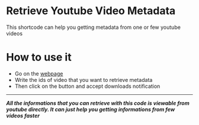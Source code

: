 # Retrieve Youtube Video Metadata
This shortcode can help you getting metadata from one or few youtube videos

# How to use it
- Go on the [webpage](#)
- Write the ids of video that you want to retrieve metadata
- Then click on the button and accept downloads notification

---
***All the informations that you can retrieve with this code is viewable from youtube directly. It can just help you getting informations from few videos faster***

